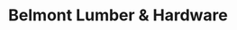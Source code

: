 ---
title: "Belmont Lumber & Hardware"
url: /belmont/belmont-lumber-und-hardware/
shop: Eisenwaren
---